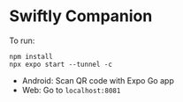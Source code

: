 # Swiftly Companion

To run:
```
npm install
npx expo start --tunnel -c
```

- Android: Scan QR code with Expo Go app
- Web: Go to `localhost:8081`